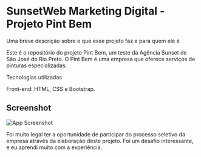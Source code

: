 
# SunsetWeb Marketing Digital - Projeto Pint Bem

Uma breve descrição sobre o que esse projeto faz e para quem ele é

Este é o repositório do projeto Pint Bem, um teste da Agência Sunset de São José do Rio Preto. O Pint Bem é uma empresa que oferece serviços de pinturas especializadas.

Tecnologias utilizadas

Front-end: HTML, CSS e Bootstrap.
## Screenshot

![App Screenshot](https://github.com/HugoHendrix/Teste-Sunset-Criacao-de-Sites/blob/main/assets/pint-bem.jpg?raw=true)


Foi muito legal ter a oportunidade de participar do processo seletivo da empresa através da elaboração deste projeto. Foi um desafio interessante, e eu aprendi muito com a experiência.
